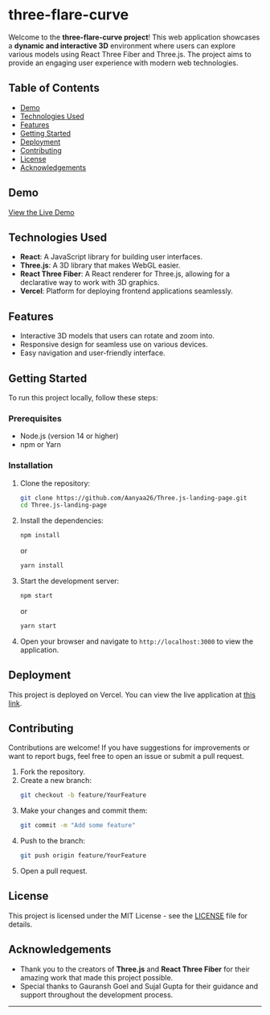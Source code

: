 # three-flare-curve

Welcome to the **three-flare-curve project**! This web application showcases a **dynamic and interactive 3D** environment where users can explore various models using React Three Fiber and Three.js. The project aims to provide an engaging user experience with modern web technologies.

## Table of Contents

- [Demo](#demo)
- [Technologies Used](#technologies-used)
- [Features](#features)  
- [Getting Started](#getting-started)
- [Deployment](#deployment)
- [Contributing](#contributing)
- [License](#license)
- [Acknowledgements](#acknowledgements)
  
## Demo

[View the Live Demo](https://three-js-landing-page-eight.vercel.app/)

## Technologies Used

- **React**: A JavaScript library for building user interfaces.
- **Three.js**: A 3D library that makes WebGL easier.
- **React Three Fiber**: A React renderer for Three.js, allowing for a declarative way to work with 3D graphics.
- **Vercel**: Platform for deploying frontend applications seamlessly.

## Features

- Interactive 3D models that users can rotate and zoom into.
- Responsive design for seamless use on various devices.
- Easy navigation and user-friendly interface.

## Getting Started

To run this project locally, follow these steps:

### Prerequisites

- Node.js (version 14 or higher)
- npm or Yarn

### Installation

1. Clone the repository:
   ```bash
   git clone https://github.com/Aanyaa26/Three.js-landing-page.git
   cd Three.js-landing-page
   ```

2. Install the dependencies:
   ```bash
   npm install
   ```
   or
   ```bash
   yarn install
   ```

3. Start the development server:
   ```bash
   npm start
   ```
   or
   ```bash
   yarn start
   ```

4. Open your browser and navigate to `http://localhost:3000` to view the application.

## Deployment

This project is deployed on Vercel. You can view the live application at [this link](<your-vercel-deployment-url>).

## Contributing

Contributions are welcome! If you have suggestions for improvements or want to report bugs, feel free to open an issue or submit a pull request.

1. Fork the repository.
2. Create a new branch:
   ```bash
   git checkout -b feature/YourFeature
   ```
3. Make your changes and commit them:
   ```bash
   git commit -m "Add some feature"
   ```
4. Push to the branch:
   ```bash
   git push origin feature/YourFeature
   ```
5. Open a pull request.

## License

This project is licensed under the MIT License - see the [LICENSE](LICENSE) file for details.

## Acknowledgements

- Thank you to the creators of **Three.js** and **React Three Fiber** for their amazing work that made this project possible.
- Special thanks to Gauransh Goel and Sujal Gupta for their guidance and support throughout the development process.

---
